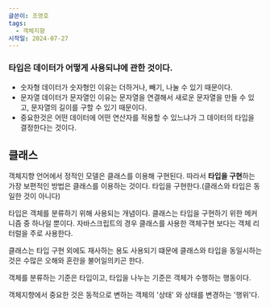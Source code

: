```yaml
---
글쓴이: 조영호
tags:
  - 객체지향
시작일: 2024-07-27
---
```

### 타입은 데이터가 어떻게 사용되냐에 관한 것이다.
- 숫자형 데이터가 숫자형인 이유는 더하거나, 빼기, 나눌 수 있기 때문이다.
- 문자열 데이터가 문자열인 이유는 문자열을 연결해서 새로운 문자열을 만들 수 있고, 문자열의 길이를 구할 수 있기 때문이다.
- 중요한것은 어떤 데이터에 어떤 연산자를 적용할 수 있느냐가 그 데이터의 타입을 결정한다는 것이다.


## 클래스
객체지향 언어에서 정적인 모델은 클래스를 이용해 구현된다. 따라서 **타입을 구현**하는 가장 보편적인 방법은 클래스를 이용하는 것이다.  타입을 구현한다.(클래스와 타입은 동일한 것이 아니다)

타입은 객체를 분류하기 위해 사용되는 개념이다. 클래스는 타입을 구현하기 위한 메커니즘 중 하나일 뿐이다. 자바스크립트의 경우 클래스를 사용한 객체구현 보다는 객체 리터럴을 주로 사용한다.

클래스는 타입 구현 외에도 재사하는 용도 사용되기 떄문에 클래스와 타입을 동일시하는 것은 수많은 오해와 혼란을 불어일의키곤 한다.

객체를 분류하는 기준은 타입이고, 타입을 나누는 기준은 객체가 수행하는 행동이다.

객체지향에서 중요한 것은 동적으로 변하는 객체의 '상태' 와 상태를 변경하는 '행위'다.
